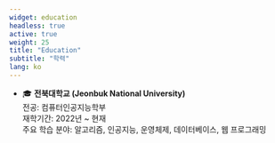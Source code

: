 ```yaml
---
widget: education
headless: true
active: true
weight: 25
title: "Education"
subtitle: "학력"
lang: ko
---
```


- 🎓 **전북대학교 (Jeonbuk National University)**  
  전공: 컴퓨터인공지능학부  
  재학기간: 2022년 ~ 현재  
  주요 학습 분야: 알고리즘, 인공지능, 운영체제, 데이터베이스, 웹 프로그래밍
